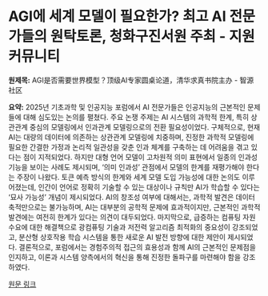 # AGI에 세계 모델이 필요한가? 최고 AI 전문가들의 원탁토론, 청화구진서원 주최 - 지원 커뮤니티

**원제목:** AGI是否需要世界模型？顶级AI专家圆桌论道，清华求真书院主办 - 智源社区

**요약:** 2025년 기초과학 및 인공지능 포럼에서 AI 전문가들은 인공지능의 근본적인 문제들에 대해 심도있는 논의를 펼쳤다.  주요 논쟁 주제는 AI 시스템의 과학적 한계, 특히 상관관계 중심의 모델링에서 인과관계 모델링으로의 전환 필요성이었다.  구체적으로,  현재 AI는  대량의 데이터에 의존하는 상관관계 모델링에 치중하며,  진정한 과학적 모델링에 필요한 간결한 가정과 논리적 일관성을 갖춘 인과 체계를 구축하는 데 어려움을 겪고 있다는 점이 지적되었다.  하지만 대형 언어 모델이 고차원적 의미 표현에서 일종의 인과성 기능을 보이는 사례도 제시되며, ‘의미 인과성’ 관점에서 모델의 한계를 재평가해야 한다는 주장이 나왔다.  토큰 예측 방식의 한계와 세계 모델 도입 가능성에 대한 논의도 이루어졌는데,  인간이 언어로 정확히 기술할 수 있는 대상이나 규칙만 AI가 학습할 수 있다는 ‘묘사 가능성’ 개념이 제시되었다.  AI의 창조성 여부에 대해서는,  과학적 발견은 데이터 축적만으로는 불가능하며,  AI는 대부분의 공학적 문제에 효과적이지만,  근본적인 과학적 발견에는 여전히 한계가 있다는 의견이 대두되었다.  마지막으로,  급증하는 컴퓨팅 자원 수요에 대한 해결책으로 광컴퓨팅 기술과 저전력 알고리즘 최적화의 중요성이 강조되었고,  분산형 상호작용 학습 시스템을 통한 새로운 AI 발전 방향에 대한 제안이 제시되었다.  결론적으로,  포럼에서는 경험주의적 접근의 효용성과 함께 AI의 근본적인 문제점을 인지하고,  이론과 시스템 양측에서의 혁신을 통해 진정한 돌파구를 마련해야 함을 강조하였다.

[원문 링크](https://hub.baai.ac.cn/view/47612)

